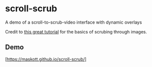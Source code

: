 # scroll-scrub
A demo of a scroll-to-scrub-video interface with dynamic overlays

Credit to [this great tutorial](https://css-tricks.com/lets-make-one-of-those-fancy-scrolling-animations-used-on-apple-product-pages/) for the basics of scrubing through images.

## Demo
[https://maskott.github.io/scroll-scrub/]